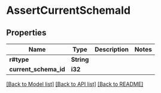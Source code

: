 # AssertCurrentSchemaId

## Properties
Name | Type | Description | Notes
------------ | ------------- | ------------- | -------------
**r#type** | **String** |  | 
**current_schema_id** | **i32** |  | 

[[Back to Model list]](../README.md#documentation-for-models) [[Back to API list]](../README.md#documentation-for-api-endpoints) [[Back to README]](../README.md)


